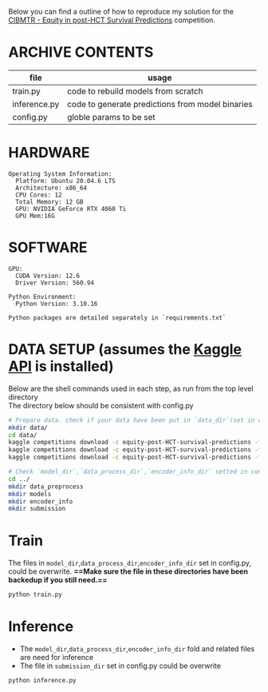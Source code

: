 Below you can find a outline of how to reproduce my solution for the [CIBMTR - Equity in post-HCT Survival Predictions](https://www.kaggle.com/competitions/equity-post-HCT-survival-predictions/overview) competition. 

# ARCHIVE CONTENTS
|file|usage|
|---|---|
|train.py|code to rebuild models from scratch  |
|inference.py|code to generate predictions from model binaries  |
|config.py| globle params to be set  |


# HARDWARE
```
Operating System Information:
  Platform: Ubuntu 20.04.6 LTS
  Architecture: x86_64
  CPU Cores: 12
  Total Memory: 12 GB
  GPU: NVIDIA GeForce RTX 4060 Ti
  GPU Mem:16G
```

# SOFTWARE
```
GPU:
  CUDA Version: 12.6
  Driver Version: 560.94

Python Environment:
  Python Version: 3.10.16

Python packages are detailed separately in `requirements.txt`
```

# DATA SETUP (assumes the [Kaggle API](https://github.com/Kaggle/kaggle-api) is installed)
Below are the shell commands used in each step, as run from the top level directory  
The directory below should be consistent with config.py
```sh
# Prepare data. check if your data have been put in `data_dir`(set in config.py)
mkdir data/
cd data/
kaggle competitions download -c equity-post-HCT-survival-predictions -f data_dictionary.csv
kaggle competitions download -c equity-post-HCT-survival-predictions -f train.csv
kaggle competitions download -c equity-post-HCT-survival-predictions -f test.csv

# Check `model_dir`,`data_process_dir`,`encoder_info_dir` setted in config.py are exits. If not, create a new one or replace with your trained file.
cd ../
mkdir data_preprocess 
mkdir models
mkdir encoder_info
mkdir submission  
```
# Train
The files in `model_dir`,`data_process_dir`,`encoder_info_dir` set in config.py, could be overwrite.
**==Make sure the file in these directories have been backedup if you still need.==**
``` sh
python train.py
```

# Inference
- The `model_dir`,`data_process_dir`,`encoder_info_dir` fold and related files are need for inference
- The file in `submission_dir` set in config.py could be overwrite
```sh
python inference.py
```